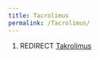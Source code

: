 ```yaml
---
title: Tacrolimus
permalink: /Tacrolimus/
---
```


1.  REDIRECT [Takrolimus](/Takrolimus "wikilink")
